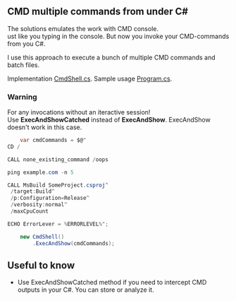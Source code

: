 ## CMD multiple commands from under C#
 
The solutions emulates the work with CMD console.<br/>
ust like you typing in the console. But now you invoke your CMD-commands from you C#.

I use this approach to execute a bunch of multiple CMD commands and batch files.

Implementation [CmdShell.cs](https://github.com/it3xl/cmd-multiple-commands-from-under-csharp/blob/master/CmdShellProj/CmdShell.cs). Sample usage [Program.cs](https://github.com/it3xl/cmd-multiple-commands-from-under-csharp/blob/master/ConsoleRunner/Program.cs).

### Warning

For any invocations without an iteractive session!<br/>
Use **ExecAndShowCatched** instead of **ExecAndShow**. ExecAndShow doesn't work in this case.

```csharp
    var cmdCommands = $@"
CD /

CALL none_existing_command /oops

ping example.com -n 5

CALL MsBuild SomeProject.csproj^
 /target:Build^
 /p:Configuration=Release^
 /verbosity:normal^
 /maxCpuCount

ECHO ErrorLever = %ERRORLEVEL%";

    new CmdShell()
        .ExecAndShow(cmdCommands);
```
## Useful to know

* Use ExecAndShowCatched method if you need to intercept CMD outputs in your C#. You can store or analyze it.


